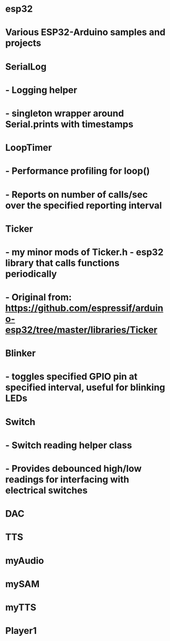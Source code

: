 # esp32
# Various ESP32-Arduino samples and projects
#
# 
#   SerialLog
#       - Logging helper
#       - singleton wrapper around Serial.prints with timestamps
#   LoopTimer
#       - Performance profiling for loop()
#       - Reports on number of calls/sec over the specified reporting interval
#   Ticker
#       - my minor mods of Ticker.h - esp32 library that calls functions periodically
#       - Original from: https://github.com/espressif/arduino-esp32/tree/master/libraries/Ticker
#   Blinker
#       - toggles specified GPIO pin at specified interval, useful for blinking LEDs
#   Switch
#       - Switch reading helper class
#       - Provides debounced high/low readings for interfacing with electrical switches

#   DAC
#   TTS
#   myAudio
#   mySAM
#   myTTS

#   Player1
